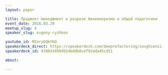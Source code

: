 ```yaml
---
layout: paper

title: Проджект менеджмент в разрезе бихевиоризма и общей педагогики
event_date: 2016.03.29
meetup_slug: 4
speaker_slug: evgeny-ryzhkov

youtube_id: M2oryEQkYbQ
speakerdeck_direct: https://speakerdeck.com/deeprefactoring/ievghienii-ryzhkov-project-management-v-razriezie-bikhieviorizma-i-obshchiei-piedaghoghiki
speakerdeck_id: 9386d1099d024bddb8cef92dda45cd51

about: 

---
```

